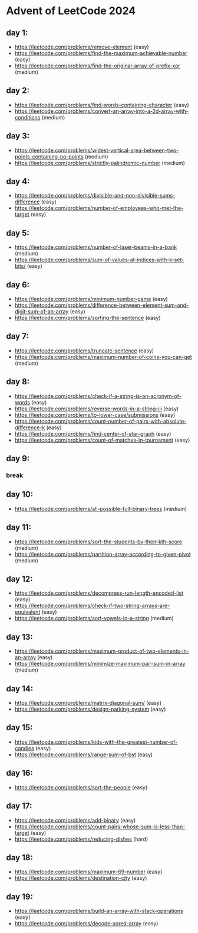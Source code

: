 # Advent of LeetCode 2024

## day 1:
* https://leetcode.com/problems/remove-element (easy)
* https://leetcode.com/problems/find-the-maximum-achievable-number (easy)
* https://leetcode.com/problems/find-the-original-array-of-prefix-xor (medium)

## day 2:
* https://leetcode.com/problems/find-words-containing-character (easy)
* https://leetcode.com/problems/convert-an-array-into-a-2d-array-with-conditions (medium)

## day 3:
* https://leetcode.com/problems/widest-vertical-area-between-two-points-containing-no-points (medium)
* https://leetcode.com/problems/strictly-palindromic-number (medium)


## day 4:
* https://leetcode.com/problems/divisible-and-non-divisible-sums-difference (easy)
* https://leetcode.com/problems/number-of-employees-who-met-the-target (easy)


## day 5:
* https://leetcode.com/problems/number-of-laser-beams-in-a-bank (medium)
* https://leetcode.com/problems/sum-of-values-at-indices-with-k-set-bits/ (easy)


## day 6:
* https://leetcode.com/problems/minimum-number-game (easy)
* https://leetcode.com/problems/difference-between-element-sum-and-digit-sum-of-an-array (easy)
* https://leetcode.com/problems/sorting-the-sentence (easy)


## day 7:
* https://leetcode.com/problems/truncate-sentence (easy)
* https://leetcode.com/problems/maximum-number-of-coins-you-can-get (medium)


## day 8:
* https://leetcode.com/problems/check-if-a-string-is-an-acronym-of-words (easy)
* https://leetcode.com/problems/reverse-words-in-a-string-iii (easy)
* https://leetcode.com/problems/to-lower-case/submissions (easy)
* https://leetcode.com/problems/count-number-of-pairs-with-absolute-difference-k (easy)
* https://leetcode.com/problems/find-center-of-star-graph (easy)
* https://leetcode.com/problems/count-of-matches-in-tournament (easy)


## day 9:
### break

## day 10:
* https://leetcode.com/problems/all-possible-full-binary-trees (medium)

## day 11:
* https://leetcode.com/problems/sort-the-students-by-their-kth-score (medium)
* https://leetcode.com/problems/partition-array-according-to-given-pivot (medium)


## day 12:
* https://leetcode.com/problems/decompress-run-length-encoded-list (easy)
* https://leetcode.com/problems/check-if-two-string-arrays-are-equivalent (easy)
* https://leetcode.com/problems/sort-vowels-in-a-string (medium)


## day 13:
* https://leetcode.com/problems/maximum-product-of-two-elements-in-an-array (easy)
* https://leetcode.com/problems/minimize-maximum-pair-sum-in-array (medium)


## day 14: 
* https://leetcode.com/problems/matrix-diagonal-sum/ (easy)
* https://leetcode.com/problems/design-parking-system (easy)


## day 15: 
* https://leetcode.com/problems/kids-with-the-greatest-number-of-candies (easy)
* https://leetcode.com/problems/range-sum-of-bst (easy)


## day 16:
* https://leetcode.com/problems/sort-the-people (easy)


## day 17:
* https://leetcode.com/problems/add-binary (easy)
* https://leetcode.com/problems/count-pairs-whose-sum-is-less-than-target (easy)
* https://leetcode.com/problems/reducing-dishes (hard)


## day 18:
* https://leetcode.com/problems/maximum-69-number (easy)
* https://leetcode.com/problems/destination-city (easy)


## day 19:
* https://leetcode.com/problems/build-an-array-with-stack-operations (easy)
* https://leetcode.com/problems/decode-xored-array (easy)
